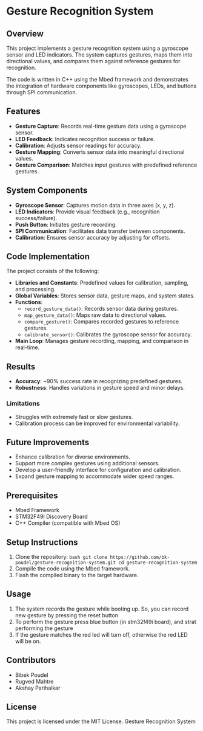 # Gesture Recognition System

## Overview
This project implements a gesture recognition system using a gyroscope sensor and LED indicators. The system captures gestures, maps them into directional values, and compares them against reference gestures for recognition.

The code is written in C++ using the Mbed framework and demonstrates the integration of hardware components like gyroscopes, LEDs, and buttons through SPI communication.

## Features
- **Gesture Capture**: Records real-time gesture data using a gyroscope sensor.
- **LED Feedback**: Indicates recognition success or failure.
- **Calibration**: Adjusts sensor readings for accuracy.
- **Gesture Mapping**: Converts sensor data into meaningful directional values.
- **Gesture Comparison**: Matches input gestures with predefined reference gestures.

## System Components
- **Gyroscope Sensor**: Captures motion data in three axes (x, y, z).
- **LED Indicators**: Provide visual feedback (e.g., recognition success/failure).
- **Push Button**: Initiates gesture recording.
- **SPI Communication**: Facilitates data transfer between components.
- **Calibration**: Ensures sensor accuracy by adjusting for offsets.

## Code Implementation
The project consists of the following:

- **Libraries and Constants**: Predefined values for calibration, sampling, and processing.
- **Global Variables**: Stores sensor data, gesture maps, and system states.
- **Functions**:
    - `record_gesture_data()`: Records sensor data during gestures.
    - `map_gesture_data()`: Maps raw data to directional values.
    - `compare_gesture()`: Compares recorded gestures to reference gestures.
    - `calibrate_sensor()`: Calibrates the gyroscope sensor for accuracy.
- **Main Loop**: Manages gesture recording, mapping, and comparison in real-time.

## Results
- **Accuracy**: ~90% success rate in recognizing predefined gestures.
- **Robustness**: Handles variations in gesture speed and minor delays.

### Limitations
- Struggles with extremely fast or slow gestures.
- Calibration process can be improved for environmental variability.

## Future Improvements
- Enhance calibration for diverse environments.
- Support more complex gestures using additional sensors.
- Develop a user-friendly interface for configuration and calibration.
- Expand gesture mapping to accommodate wider speed ranges.

## Prerequisites
- Mbed Framework
- STM32F49I Discovery Board
- C++ Compiler (compatible with Mbed OS)

## Setup Instructions
1. Clone the repository:
        ```bash
        git clone https://github.com/bk-poudel/gesture-recognition-system.git
        cd gesture-recognition-system
        ```
2. Compile the code using the Mbed framework.
3. Flash the compiled binary to the target hardware.

## Usage
1. The system records the gesture while booting up. So, you can record new gesture by pressing the reset button
2. To perform the gesture press blue button (in stm32f49i board), and strat performing the gesture
3. If the gesture matches the red led will turn off, otherwise the red LED will be on.

## Contributors
- Bibek Poudel
- Rugved Mahtre
- Akshay Parihalkar

## License
This project is licensed under the MIT License. Gesture Recognition System
